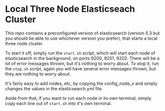 # Local Three Node Elasticseach Cluster

This repo contains a preconfigured version of elasticsearch (version 5.3 but you should be able to use whichever version you prefer), that starts a local three node cluster.

To start it off, simply run the `start.sh` script, which will start each node of elasticsearch in the background, on ports 9200, 9201, 9202. There will be a lot of error messages thrown, but it's nothing to worry about.
To stop it, run the `stop.sh` script, again you will have several error messages thrown, but they are nothing to worry about.

It's fairly easy to add nodes, etc, by copying the config_node_x and simply changes the values in the elasticsearch.yml file.

Aside from that, if you want to run each node in its own terminal, simply copy each line out of `start.sh` into it's own terminal.
